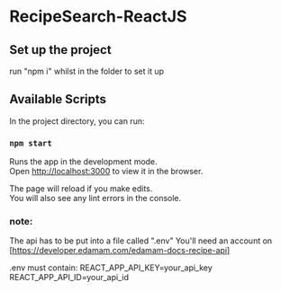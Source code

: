 # RecipeSearch-ReactJS

## Set up the project

run "npm i" whilst in the folder to set it up

## Available Scripts

In the project directory, you can run:

### `npm start`

Runs the app in the development mode.<br />
Open [http://localhost:3000](http://localhost:3000) to view it in the browser.

The page will reload if you make edits.<br />
You will also see any lint errors in the console.

### note:

The api has to be put into a file called ".env"
You'll need an account on [https://developer.edamam.com/edamam-docs-recipe-api]

.env must contain:
REACT_APP_API_KEY=your_api_key
REACT_APP_API_ID=your_api_id
